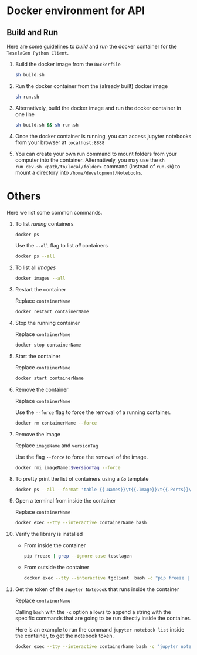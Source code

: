 
# Docker environment for API

## Build and Run
Here are some guidelines to _build_ and _run_ the docker container for the `TeselaGen Python Client`.


1. Build the docker image from the `Dockerfile`

    ```bash
    sh build.sh
    ```

1. Run the docker container from the (already built) docker image

    ```bash
    sh run.sh
    ```

1.  Alternatively, build the docker image and run the docker container in one line

    ```bash
    sh build.sh && sh run.sh
    ```

1. Once the docker container is running, you can access jupyter notebooks from your browser at `localhost:8888`

1. You can create your own run command to mount folders from your computer into the container. Alternatively, you may  use the `sh run_dev.sh <path/to/local/folder>` command (instead of `run.sh`) to mount a directory into `/home/development/Notebooks`.

# Others

Here we list some common commands.


1. To list _runing_ containers

    ```bash
    docker ps
    ```

    Use the `--all` flag to list _all_ containers

    ```bash
    docker ps --all
    ```

1. To list all _images_

    ```bash
    docker images --all
    ```

1. Restart the container

    Replace `containerName`

    ```bash
    docker restart containerName
    ```

1. Stop the running container

    Replace `containerName`

    ```bash
    docker stop containerName
    ```

1. Start the container

    Replace `containerName`

    ```bash
    docker start containerName
    ```

1. Remove the container

    Replace `containerName`

    Use the `--force` flag to force the removal of a running container.

    ```bash
    docker rm containerName --force
    ```

1. Remove the image

    Replace `imageName` and `versionTag`

    Use the flag `--force` to force the removal of the image.

    ```bash
    docker rmi imageName:$versionTag --force
    ```

1. To pretty print the list of containers using a `Go` template
    ```bash
    docker ps --all --format 'table {{.Names}}\t{{.Image}}\t{{.Ports}}\t{{.Status}}\t{{.ID}}\t{{.Mounts}}' --no-trunc
    ```

1. Open a terminal from inside the container

    Replace `containerName`

    ```bash
    docker exec --tty --interactive containerName bash
    ```

1. Verify the library is installed

    * From inside the container
        ```bash
        pip freeze | grep --ignore-case teselagen
        ```

    * From outside the container

        ```bash
        docker exec --tty --interactive tgclient  bash -c "pip freeze | grep --ignore-case teselagen"
        ```

1. Get the token of the `Jupyter Notebook` that runs inside the container

    Replace `containerName`

    Calling `bash` with the `-c` option allows to append a string with the specific commands that are going to be run directly inside the container.

    Here is an example to run the command `jupyter notebook list` inside the container, to get the notebook token.

    ```bash
    docker exec --tty --interactive containerName bash -c "jupyter notebook list"
    ```
